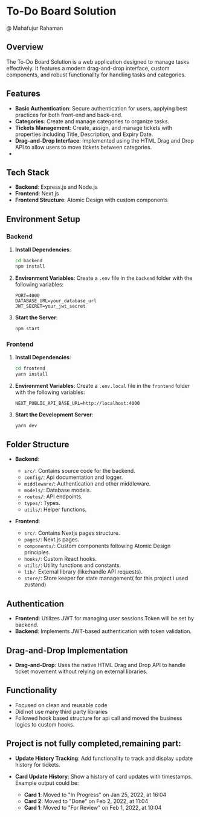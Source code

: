 
# To-Do Board Solution
 @ Mahafujur Rahaman

## Overview

The To-Do Board Solution is a web application designed to manage tasks effectively. It features a modern drag-and-drop interface, custom components, and robust functionality for handling tasks and categories.

## Features

- **Basic Authentication**: Secure authentication for users, applying best practices for both front-end and back-end.
- **Categories**: Create and manage categories to organize tasks.
- **Tickets Management**: Create, assign, and manage tickets with properties including Title, Description, and Expiry Date.
- **Drag-and-Drop Interface**: Implemented using the HTML Drag and Drop API to allow users to move tickets between categories.
- 
## Tech Stack

- **Backend**: Express.js and Node.js
- **Frontend**: Next.js
- **Frontend Structure**: Atomic Design with custom components

## Environment Setup

### Backend

1. **Install Dependencies**:
   ```bash
   cd backend
   npm install
   ```

2. **Environment Variables**:
   Create a `.env` file in the `backend` folder with the following variables:
   ```
   PORT=4000
   DATABASE_URL=your_database_url
   JWT_SECRET=your_jwt_secret
   ```

3. **Start the Server**:
   ```bash
   npm start
   ```

### Frontend

1. **Install Dependencies**:
   ```bash
   cd frontend
   yarn install
   ```

2. **Environment Variables**:
   Create a `.env.local` file in the `frontend` folder with the following variables:
   ```
   NEXT_PUBLIC_API_BASE_URL=http://localhost:4000
   ```

3. **Start the Development Server**:
   ```bash
   yarn dev
   ```

## Folder Structure

- **Backend**:
    - `src/`: Contains source code for the backend.
    - `config/`: Api documentation and logger.
    - `middleware/`: Authentication and other middleware.
    - `models/`: Database models.
    - `routes/`: API endpoints.
    - `types/`: Types.
    - `utils/`: Helper functions.
    
- **Frontend**:
    - `src/`: Contains Nextjs pages structure.
    - `pages/`: Next.js pages.
    - `components/`: Custom components following Atomic Design principles.
    - `hooks/`: Custom React hooks.
    - `utils/`: Utility functions and constants.
    - `lib/`: External library (like:handle API requests).
    - `store/`: Store keeper for state management( for this project i used zustand)

## Authentication

- **Frontend**: Utilizes JWT for managing user sessions.Token will be set by backend.
- **Backend**: Implements JWT-based authentication with token validation.

## Drag-and-Drop Implementation

- **Drag-and-Drop**: Uses the native HTML Drag and Drop API to handle ticket movement without relying on external libraries.


## Functionality

   - Focused on clean and reusable code
   - Did not use many third party libraries 
   - Followed hook based structure for api call and moved the business logics to custom hooks.

## Project is not fully completed,remaining part:

- **Update History Tracking**: Add functionality to track and display update history for tickets.
- **Card Update History**: Show a history of card updates with timestamps. Example output could be:

    - **Card 1**: Moved to "In Progress" on Jan 25, 2022, at 16:04
    - **Card 2**: Moved to "Done" on Feb 2, 2022, at 11:04
    - **Card 1**: Moved to "For Review" on Feb 1, 2022, at 10:04
